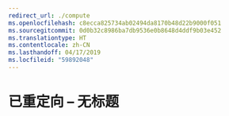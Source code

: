 ```yaml
---
redirect_url: ./compute
ms.openlocfilehash: c8ecca825734ab02494da8170b48d22b9000f051
ms.sourcegitcommit: 0d0b32c8986ba7db9536e0b8648d4ddf9b03e452
ms.translationtype: HT
ms.contentlocale: zh-CN
ms.lasthandoff: 04/17/2019
ms.locfileid: "59892048"
---
```

# <a name="redirected--no-title"></a>已重定向 – 无标题
